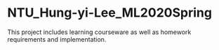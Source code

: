 # NTU_Hung-yi-Lee_ML2020Spring
This project includes learning courseware as well as homework requirements and implementation.
